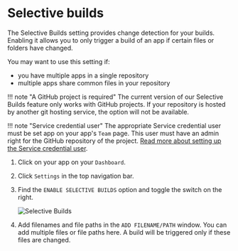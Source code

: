 # Selective builds

The Selective Builds setting provides change detection for your builds. Enabling it allows you to only trigger a build of an app if certain files or folders have changed.

You may want to use this setting if:

* you have multiple apps in a single repository
* multiple apps share common files in your repository

!!! note "A GitHub project is required" The current version of our Selective Builds feature only works with GitHub projects. If your repository is hosted by another git hosting service, the option will not be available.

!!! note "Service credential user" The appropriate Service credential user must be set app on your app's `Team` page. This user must have an admin right for the GitHub repository of the project. [Read more about setting up the Service credential user](https://github.com/OrganizationDummy/devcenter/tree/acf5f40e38b6dcf6fe62e839a4c04acb31fdebd2/faq/github-pull-request-status-troubleshooting/README.md#make-sure-to-select-a-service-credential-user-who-has-a-connected-github-account).

1. Click on your app on your `Dashboard`.
2. Click `Settings` in the top navigation bar.
3. Find the `ENABLE SELECTIVE BUILDS` option and toggle the switch on the right.

   ![Selective Builds](https://github.com/OrganizationDummy/devcenter/tree/acf5f40e38b6dcf6fe62e839a4c04acb31fdebd2/img/getting-started/selective-builds.png)

4. Add filenames and file paths in the `ADD FILENAME/PATH` window. You can add multiple files or file paths here. A build will be triggered only if these files are changed.

